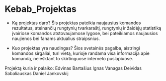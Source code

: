 # Kebab_Projektas

- Ką projektas daro? 
Šis projektas pateikia naujausius komandos rezultatus, ateinančių rungtynių tvarkaraštį, rungtynių ir žaidėjų statistiką įvairiose komandos atstovaujamose lygose, bei pateikiamos naujausios naujienos bei fanams aktualius straipsnius.

- Kuo projektas yra naudingas?
Šios svetainės pagalba, aistringi komandos sirgaliai, turi vietą, kurioje randama visa informacija apie komandą, neiešktant to skirtinguose interneto puslapiuose.


Projektą kuria ir palaiko:
Edvinas Bartašius
Ignas Vanagas
Deividas Sabaliauskas
Daniel Jankovskij